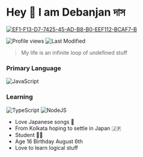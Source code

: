 # Hey 👋 I am Debanjan দাস

<a href="https://ibb.co/Mgs1dqg"><img src="https://i.ibb.co/yNXk2LN/EF1-F13-D7-7425-45-AD-B8-B0-EEF112-BCAF7-B.jpg" alt="EF1-F13-D7-7425-45-AD-B8-B0-EEF112-BCAF7-B" border="0"></a>

![Profile views](https://gpvc.arturio.dev/Debanjan-San)  ![Last Modified](https://img.shields.io/github/last-commit/Debanjan-San/Debanjan-San?style=flat)

> My life is an infinite loop of undefined stuff 

### Primary Language 
![JavaScript](https://img.shields.io/badge/javascript-%23323330.svg?style=for-the-badge&logo=javascript&logoColor=%23F7DF1E) 

### Learning 
![TypeScript](https://img.shields.io/badge/typescript-%23007ACC.svg?style=for-the-badge&logo=typescript&logoColor=white)  ![NodeJS](https://img.shields.io/badge/node.js-%2343853D.svg?style=for-the-badge&logo=node.js&logoColor=white)

- Love Japanese songs 💮
- From Kolkata hoping to settle in Japan 🇯🇵 
- Student 👨‍🎓 
- Age 16 Birthday August 6th 
- Love to learn logical stuff 
